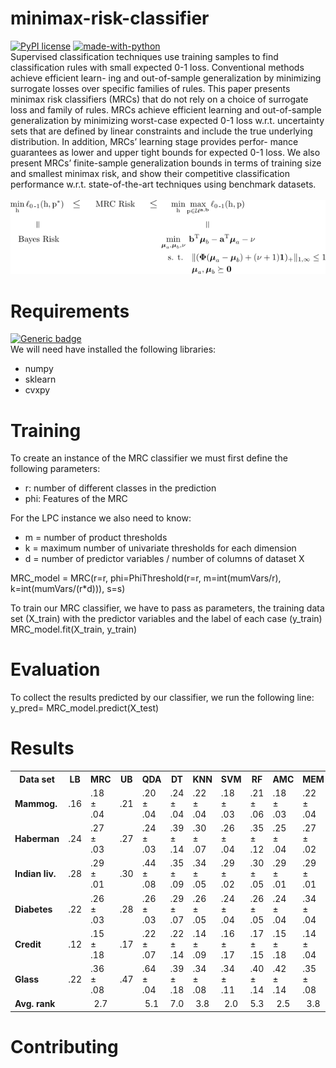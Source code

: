 # minimax-risk-classifier
[![PyPI license](https://img.shields.io/pypi/l/ansicolortags.svg)](https://pypi.python.org/pypi/ansicolortags/) 
[![made-with-python](https://img.shields.io/badge/Made%20with-Python-1f425f.svg)](https://www.python.org/)<br/>
Supervised classification techniques use training samples to find classification rules with small expected 0-1 loss. Conventional methods achieve efficient learn- ing and out-of-sample generalization by minimizing surrogate losses over specific families of rules. This paper presents minimax risk classifiers (MRCs) that do not rely on a choice of surrogate loss and family of rules. MRCs achieve efficient learning and out-of-sample generalization by minimizing worst-case expected 0-1 loss w.r.t. uncertainty sets that are defined by linear constraints and include the true underlying distribution. In addition, MRCs’ learning stage provides perfor- mance guarantees as lower and upper tight bounds for expected 0-1 loss. We also present MRCs’ finite-sample generalization bounds in terms of training size and smallest minimax risk, and show their competitive classification performance w.r.t. state-of-the-art techniques using benchmark datasets.<br/>
<br/>
![Test Image 1](docs/images/explicacionMRC.png)
# Requirements
[![Generic badge](https://img.shields.io/badge/Python-2.X|3.X-blue.svg)](https://shields.io/)<br/>
We will need have installed the following libraries:
* numpy
* sklearn
* cvxpy

# Training
To create an instance of the MRC classifier we must first define the following parameters:
* r: number of different classes in the prediction
* phi: Features of the MRC

For the LPC instance we also need to know:
* m = number of product thresholds
* k = maximum number of univariate thresholds for each dimension
* d = number of predictor variables / number of columns of dataset X

MRC_model = MRC(r=r, phi=PhiThreshold(r=r, m=int(mumVars/r), k=int(mumVars/(r*d))), s=s)<br/>

To train our MRC classifier, we have to pass as parameters, the training data set (X_train) with the predictor variables and the label of each case (y_train) <br/>
MRC_model.fit(X_train, y_train)<br/>

# Evaluation
To collect the results predicted by our classifier, we run the following line:
y_pred= MRC_model.predict(X_test)


# Results
<table >
    <tr>
        <th>Data set</th>
        <th>LB</th>
        <th>MRC</th>
        <th>UB</th>
        <th>QDA</th>
        <th>DT</th>
        <th>KNN</th>
        <th>SVM</th>
        <th>RF</th>
        <th>AMC</th>
        <th>MEM</th>
    </tr>
    <tr>
        <td style="font-weight: bold">Mammog.</td>
        <td>.16</td>
        <td>.18 ± .04</td>
        <td>.21</td>
        <td>.20 ± .04</td>
        <td>.24 ± .04</td>
        <td>.22 ± .04</td>
        <td>.18 ± .03</td>
        <td>.21 ± .06</td>
        <td>.18 ± .03</td>
        <td>.22 ± .04</td>
    </tr>
    <tr>
        <td style="font-weight: bold">Haberman</td>
        <td>.24</td>
        <td>.27 ± .03</td>
        <td>.27</td>
        <td>.24 ± .03</td>
        <td>.39 ± .14</td>
        <td>.30 ± .07</td>
        <td>.26 ± .04</td>
        <td>.35 ± .12</td>
        <td>.25 ± .04</td>
        <td>.27 ± .02</td>
    </tr>
    <tr>
        <td style="font-weight: bold">Indian liv.</td>
        <td>.28</td>
        <td>.29 ± .01</td>
        <td>.30</td>
        <td>.44 ± .08</td>
        <td>.35 ± .09</td>
        <td>.34 ± .05</td>
        <td>.29 ± .02</td>
        <td>.30 ± .05</td>
        <td>.29 ± .01</td>
        <td>.29 ± .01</td>
    </tr>
    <tr>
        <td style="font-weight: bold">Diabetes</td>
        <td>.22</td>
        <td>.26 ± .03</td>
        <td>.28</td>
        <td>.26 ± .03</td>
        <td>.29 ± .07</td>
        <td>.26 ± .05</td>
        <td>.24 ± .04</td>
        <td>.26 ± .05</td>
        <td>.24 ± .04</td>
        <td>.34 ± .04</td>
    </tr>
    <tr>
        <td style="font-weight: bold">Credit</td>
        <td>.12</td>
        <td>.15 ± .18</td>
        <td>.17</td>
        <td>.22 ± .07</td>
        <td>.22 ± .14</td>
        <td>.14 ± .09</td>
        <td>.16 ± .17</td>
        <td>.17 ± .15</td>
        <td>.15 ± .18</td>
        <td>.14 ± .04</td>
    </tr>
    <tr>
        <td style="font-weight: bold">Glass</td>
        <td>.22</td>
        <td>.36 ± .08</td>
        <td>.47</td>
        <td>.64 ± .04</td>
        <td>.39 ± .18</td>
        <td>.34 ± .08</td>
        <td>.34 ± .11</td>
        <td>.40 ± .14</td>
        <td>.42 ± .14</td>
        <td>.35 ± .08</td>
    </tr>
    <tr style="text-align: center">
        <td style="text-align: left; font-weight: bold">Avg. rank</td>
        <td colspan="3">2.7</td>
        <td>5.1</td>
        <td>7.0</td>
        <td>3.8</td>
        <td>2.0</td>
        <td>5.3</td>
        <td>2.5</td>
        <td>3.8</td>
    </tr>
</table>


# Contributing
